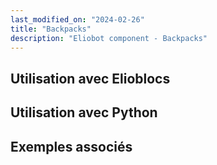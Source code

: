 ```yaml
---
last_modified_on: "2024-02-26"
title: "Backpacks"
description: "Eliobot component - Backpacks"
---
```



## Utilisation avec Elioblocs

## Utilisation avec Python

## Exemples associés